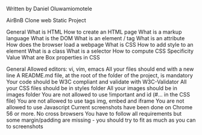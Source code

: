 Written by Daniel Oluwamiomotele

AirBnB Clone web Static Project 

General
	What is HTML
	How to create an HTML page
	What is a markup language
	What is the DOM
	What is an element / tag
	What is an attribute
	How does the browser load a webpage
	What is CSS
	How to add style to an element
	What is a class
	What is a selector
	How to compute CSS Specificity Value
	What are Box properties in CSS

General
	Allowed editors: vi, vim, emacs
	All your files should end with a new line
	A README.md file, at the root of the folder of the project, is mandatory
	Your code should be W3C compliant and validate with W3C-Validator
	All your CSS files should be in styles folder
	All your images should be in images folder
	You are not allowed to use !important and id (#... in the CSS file)
	You are not allowed to use tags img, embed and iframe
	You are not allowed to use Javascript
	Current screenshots have been done on Chrome 56 or more.
	No cross browsers
	You have to follow all requirements but some margin/padding are missing - you should try to fit as much as you can to screenshots
